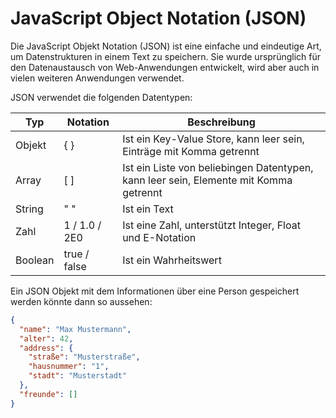 # JavaScript Object Notation (JSON)

Die JavaScript Objekt Notation (JSON) ist eine einfache und eindeutige Art, um Datenstrukturen in einem Text zu speichern. Sie wurde ursprünglich für den Datenaustausch von Web-Anwendungen entwickelt, wird aber auch in vielen weiteren Anwendungen verwendet.

JSON verwendet die folgenden Datentypen:

| Typ | Notation | Beschreibung |
| --- | --- | --- |
| Objekt | { } | Ist ein Key-Value Store, kann leer sein, Einträge mit Komma getrennt|
| Array | [ ] | Ist ein Liste von beliebingen Datentypen, kann leer sein, Elemente mit Komma getrennt |
| String | " " | Ist ein Text |
| Zahl | 1 / 1.0 / 2E0   | Ist eine Zahl, unterstützt Integer, Float und E-Notation |
| Boolean | true / false | Ist ein Wahrheitswert |

Ein JSON Objekt mit dem Informationen über eine Person gespeichert werden könnte dann so aussehen:

```json
{
  "name": "Max Mustermann",
  "alter": 42,
  "address": {
    "straße": "Musterstraße",
    "hausnummer": "1",
    "stadt": "Musterstadt"
  },
  "freunde": []
}
```	